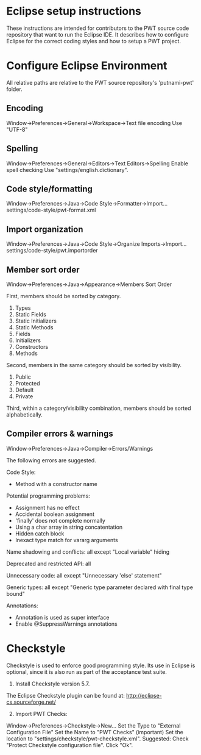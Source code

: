 Eclipse setup instructions
===================

These instructions are intended for contributors to the PWT source
code repository that want to run the Eclipse IDE. 
It describes how to configure Eclipse for the correct coding styles and how to setup a PWT project.


# Configure Eclipse Environment #

All relative paths are relative to the PWT source repository's
'putnami-pwt' folder.

## Encoding ##

Window->Preferences->General->Workspace->Text file encoding
Use "UTF-8"

## Spelling ##

Window->Preferences->General->Editors->Text Editors->Spelling
Enable spell checking
Use "settings/english.dictionary".

## Code style/formatting ##

Window->Preferences->Java->Code Style->Formatter->Import...
  settings/code-style/pwt-format.xml

## Import organization ##

Window->Preferences->Java->Code Style->Organize Imports->Import...
  settings/code-style/pwt.importorder

## Member sort order ##

Window->Preferences->Java->Appearance->Members Sort Order

First, members should be sorted by category.
1) Types
2) Static Fields
3) Static Initializers
4) Static Methods
5) Fields
6) Initializers
7) Constructors
8) Methods

Second, members in the same category should be sorted by visibility.
1) Public
2) Protected
3) Default
4) Private

Third, within a category/visibility combination, members should be sorted
alphabetically.
 
## Compiler errors & warnings ##
Window->Preferences->Java->Compiler->Errors/Warnings

The following errors are suggested.

Code Style:
- Method with a constructor name

Potential programming problems:
- Assignment has no effect
- Accidental boolean assignment
- 'finally' does not complete normally
- Using a char array in string concatentation
- Hidden catch block
- Inexact type match for vararg arguments

Name shadowing and conflicts: all except "Local variable" hiding

Deprecated and restricted API: all

Unnecessary code: all except "Unnecessary 'else' statement"

Generic types: all except "Generic type parameter declared with final type bound"

Annotations:
- Annotation is used as super interface
- Enable @SuppressWarnings annotations

# Checkstyle #

Checkstyle is used to enforce good programming style. Its use in
Eclipse is optional, since it is also run as part of the acceptance
test suite.

1. Install Checkstyle version 5.7.

The Eclipse Checkstyle plugin can be found at:
  http://eclipse-cs.sourceforge.net/

2. Import PWT Checks:

Window->Preferences->Checkstyle->New...
Set the Type to "External Configuration File"
Set the Name to "PWT Checks" (important)
Set the location to "settings/checkstyle/pwt-checkstyle.xml".
Suggested: Check "Protect Checkstyle configuration file".
Click "Ok".


